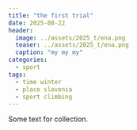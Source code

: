 ```yaml
---
title: "the first trial"
date: 2025-08-22
header:
  image: ../assets/2025_t/ena.png
  teaser: ../assets/2025_t/ena.png
  caption: "my my my"
categories:
  - sport
tags:
  - time winter
  - place slovenia
  - sport climbing
---
```


Some text for collection.
